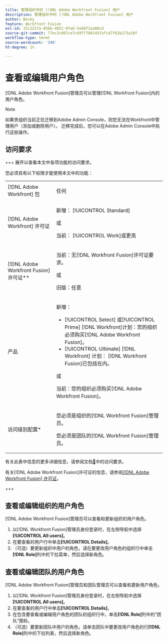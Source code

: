 ```yaml
---
title: 管理组织中的 [!DNL Adobe Workfront Fusion] 用户
description: 管理组织中的 [!DNL Adobe Workfront Fusion] 用户
author: Becky
feature: Workfront Fusion
exl-id: 32c221fa-856b-4921-9fa6-5e60f2aa08cd
source-git-commit: 77ec3c007ce7c49ff760145fafcd7f62b273a18f
workflow-type: tm+mt
source-wordcount: '340'
ht-degree: 1%

---
```


# 查看或编辑用户角色

[!DNL Adobe Workfront Fusion]管理员可以管理[!DNL Workfront Fusion]内的用户角色。


>[!NOTE]
>
>如果贵组织当前正在迁移到Adobe Admin Console，则您无法在Workfront中管理用户（添加或删除用户）。 迁移完成后，您可以在Adobe Admin Console中执行这些操作。

## 访问要求

+++ 展开以查看本文中各项功能的访问要求。

您必须具有以下权限才能使用本文中的功能：

<table style="table-layout:auto">
 <col> 
 <col> 
 <tbody> 
  <tr> 
   <td role="rowheader">[!DNL Adobe Workfront] 包</td> 
   <td> <p>任何</p> </td> 
  </tr> 
  <tr data-mc-conditions=""> 
   <td role="rowheader">[!DNL Adobe Workfront] 许可证</td> 
   <td> <p>新增： [!UICONTROL Standard]</p><p>或</p><p>当前： [!UICONTROL Work]或更高</p> </td> 
  </tr> 
  <tr> 
   <td role="rowheader">[!DNL Adobe Workfront Fusion] 许可证**</td> 
   <td>
   <p>当前：无[!DNL Workfront Fusion]许可证要求。</p>
   <p>或</p>
   <p>旧版：任意 </p>
   </td> 
  </tr> 
  <tr> 
   <td role="rowheader">产品</td> 
   <td>
   <p>新增：</p> <ul><li>[!UICONTROL Select] 或[!UICONTROL Prime] [!DNL Workfront]计划：您的组织必须购买[!DNL Adobe Workfront Fusion]。</li><li>[!UICONTROL Ultimate] [!DNL Workfront] 计划： [!DNL Workfront Fusion]已包括在内。</li></ul>
   <p>或</p>
   <p>当前：您的组织必须购买[!DNL Adobe Workfront Fusion]。</p>
   </td> 
  </tr>
  <tr data-mc-conditions=""> 
   <td role="rowheader">访问级别配置*</td>

<td> 
     <p>您必须是组织的[!DNL Workfront Fusion]管理员。</p>
     <p>您必须是团队的[!DNL Workfront Fusion]管理员。</p>
   </td> 
  </tr> 
   </td> 
  </tr> 
 </tbody> 
</table>

有关此表中信息的更多详细信息，请参阅文档[&#128279;](/help/workfront-fusion/references/licenses-and-roles/access-level-requirements-in-documentation.md)中的访问要求。

有关[!DNL Adobe Workfront Fusion]许可证的信息，请参阅[[!DNL Adobe Workfront Fusion] 许可证](/help/workfront-fusion/set-up-and-manage-workfront-fusion/licensing-operations-overview/license-automation-vs-integration.md)。

+++

## 查看或编辑组织的用户角色

[!DNL Adobe Workfront Fusion]管理员可以查看和更新组织的用户角色。

1. 以[!DNL Workfront Fusion]管理员身份登录时，在左侧导航中选择&#x200B;**[!UICONTROL All users]**。
1. 在要查看的用户行中单击&#x200B;**[!UICONTROL Details]**。
1. （可选）要更新组织中用户的角色，请在要更改用户角色的组织行中单击&#x200B;**[!DNL Role]**&#x200B;列中的下拉菜单，然后选择新角色。

## 查看或编辑团队的用户角色

[!DNL Adobe Workfront Fusion]管理员和团队管理员可以查看和更新用户角色。

1. 以[!DNL Workfront Fusion]管理员身份登录时，在左侧导航中选择&#x200B;**[!UICONTROL All users]**。
1. 在要查看的用户行中单击&#x200B;**[!UICONTROL Details]**。
1. 在包含要查看或编辑用户角色的团队的组织行中，单击&#x200B;**[!DNL Role]**&#x200B;列中的“团队”图标。
1. （可选）要更新团队中用户的角色，请单击团队中要更改用户角色的行&#x200B;**[!DNL Role]**&#x200B;列中的下拉列表，然后选择新角色。
